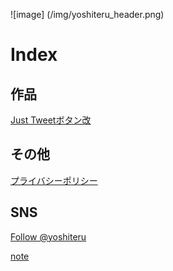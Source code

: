 
![image] (/img/yoshiteru_header.png)

# Index

## 作品
[Just Tweetボタン改](JustTweetmod)

## その他
[プライバシーポリシー](privacy)

## SNS
<a href="https://twitter.com/yoshiteru?ref_src=twsrc%5Etfw" class="twitter-follow-button" data-show-count="false">Follow @yoshiteru</a><script async src="https://platform.twitter.com/widgets.js" charset="utf-8"></script>

[note](https://note.com/yoshiteru11)